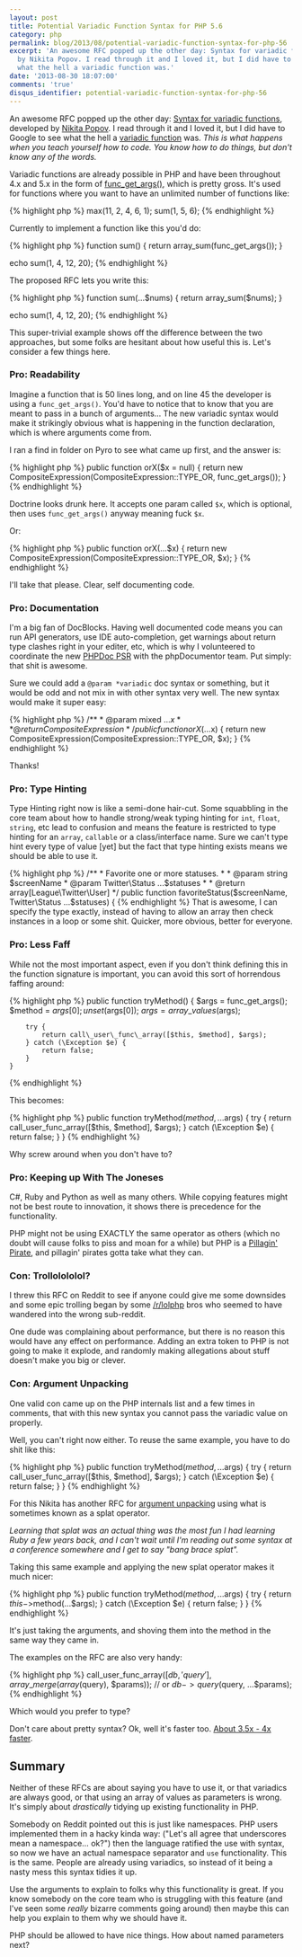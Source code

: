 ```yaml
---
layout: post
title: Potential Variadic Function Syntax for PHP 5.6
category: php
permalink: blog/2013/08/potential-variadic-function-syntax-for-php-56
excerpt: 'An awesome RFC popped up the other day: Syntax for variadic functions, developed
  by Nikita Popov. I read through it and I loved it, but I did have to Google to see
  what the hell a variadic function was.'
date: '2013-08-30 18:07:00'
comments: 'true'
disqus_identifier: potential-variadic-function-syntax-for-php-56
---
```


An awesome RFC popped up the other day: [Syntax for variadic functions](https://wiki.php.net/rfc/variadics), developed by [Nikita Popov](https://twitter.com/nikita_ppv). I read through it and I loved it, but I did have to Google to see what the hell a [variadic function](https://en.wikipedia.org/wiki/Variadic_function) was. _This is what happens when you teach yourself how to code. You know how to do things, but don't know any of the words._

Variadic functions are already possible in PHP and have been throughout 4.x and 5.x in the form of [func\_get\_args()](http://us2.php.net/func_get_args), which is pretty gross. It's used for functions where you want to have an unlimited number of functions like:

{% highlight php %}
max(11, 2, 4, 6, 1);
sum(1, 5, 6);
{% endhighlight %}

Currently to implement a function like this you'd do:

{% highlight php %}
function sum()
{
    return array\_sum(func\_get\_args());
}

echo sum(1, 4, 12, 20);
{% endhighlight %}

The proposed RFC lets you write this:

{% highlight php %}
function sum(...$nums)
{
    return array\_sum($nums);
}

echo sum(1, 4, 12, 20);
{% endhighlight %}

This super-trivial example shows off the difference between the two approaches, but some folks are hesitant about how useful this is. Let's consider a few things here.

### Pro: Readability

Imagine a function that is 50 lines long, and on line 45 the developer is using a `func_get_args()`. You'd have to notice that to know that you are meant to pass in a bunch of arguments… The new variadic syntax would make it strikingly obvious what is happening in the function declaration, which is where arguments come from. 

I ran a find in folder on Pyro to see what came up first, and the answer is:

{% highlight php %}
    public function orX($x = null)
    {
        return new CompositeExpression(CompositeExpression::TYPE\_OR, func\_get\_args());
    }
{% endhighlight %}
    
Doctrine looks drunk here. It accepts one param called `$x`, which is optional, then uses `func_get_args()` anyway meaning fuck `$x`.
    
Or:

{% highlight php %}
    public function orX(...$x)
    {
        return new CompositeExpression(CompositeExpression::TYPE\_OR, $x);
    }
{% endhighlight %}

I'll take that please. Clear, self documenting code.

### Pro: Documentation

I'm a big fan of DocBlocks. Having well documented code means you can run API generators, use IDE auto-completion, get warnings about return type clashes right in your editer, etc, which is why I volunteered to coordinate the new [PHPDoc PSR](https://github.com/php-fig/fig-standards/pull/169) with the phpDocumentor team. Put simply: that shit is awesome.
    
Sure we could add a `@param *variadic` doc syntax or something, but it would be odd and not mix in with other syntax very well. The new syntax would make it super easy:

{% highlight php %}
    /**
     * @param mixed ...$x
     *
     * @return CompositeExpression
     */
    public function orX(...$x)
    {
        return new CompositeExpression(CompositeExpression::TYPE\_OR, $x);
    }
{% endhighlight %}

Thanks!

### Pro: Type Hinting

Type Hinting right now is like a semi-done hair-cut. Some squabbling in the core team about how to handle strong/weak typing hinting for  `int`, `float`, `string`, etc lead to confusion and means the feature is restricted to type hinting for an `array`, `callable` or a class/interface name. Sure we can't type hint every type of value [yet] but the fact that type hinting exists means we should be able to use it. 

{% highlight php %}
    /**
     * Favorite one or more statuses.
     *
     * @param string $screenName
     * @param Twitter\Status ...$statuses
     *
     * @return array[League\Twitter\User]
     */
    public function favoriteStatus($screenName, Twitter\Status ...$statuses)
    {
{% endhighlight %}
That is awesome, I can specify the type exactly, instead of having to allow an array then check instances in a loop or some shit. Quicker, more obvious, better for everyone.

### Pro: Less Faff

While not the most important aspect, even if you don't think defining this in the function signature is important, you can avoid this sort of horrendous faffing around:

{% highlight php %}
    public function tryMethod()
    {
        $args = func\_get\_args();
        $method = $args[0];
        unset($args[0]);
        $args = array\_values($args);

        try {
            return call\_user\_func\_array([$this, $method], $args);
        } catch (\Exception $e) {
            return false;
        }
    }
{% endhighlight %}
   
This becomes:

{% highlight php %}
    public function tryMethod($method, ...$args)
    {
        try {
            return call\_user\_func\_array([$this, $method], $args);
        } catch (\Exception $e) {
            return false;
        }
    }
{% endhighlight %}
    
Why screw around when you don't have to?

### Pro: Keeping up With The Joneses

C#, Ruby and Python as well as many others. While copying features might not be best route to innovation, it shows there is precedence for the functionality.

PHP might not be using EXACTLY the same operator as others (which no doubt will cause folks to piss and moan for a while) but PHP is a [Pillagin' Pirate](http://blog.astrumfutura.com/2012/04/php-innocent-villagefolk-or-a-pillagin-pirate/), and pillagin' pirates gotta take what they can.

### Con: Trollolololol?

I threw this RFC on Reddit to see if anyone could give me some downsides and some epic trolling began by some [/r/lolphp](http://www.reddit.com/r/lolphp) bros who seemed to have wandered into the wrong sub-reddit.

One dude was complaining about performance, but there is no reason this would have any effect on performance. Adding an extra token to PHP is not going to make it explode, and randomly making allegations about stuff doesn't make you big or clever.

### Con: Argument Unpacking

One valid con came up on the PHP internals list and a few times in comments, that with this new syntax you cannot pass the variadic value on properly. 

Well, you can't right now either. To reuse the same example, you have to do shit like this:

{% highlight php %}
    public function tryMethod($method, ...$args)
    {
        try {
            return call\_user\_func_array([$this, $method], $args);
        } catch (\Exception $e) {
            return false;
        }
    }
{% endhighlight %}

For this Nikita has another RFC for [argument unpacking](https://wiki.php.net/rfc/argument_unpacking) using what is sometimes known as a splat operator. 

_Learning that splat was an actual thing was the most fun I had learning Ruby a few years back, and I can't wait until I'm reading out some syntax at a conference somewhere and I get to say "bang brace splat"._

Taking this same example and applying the new splat operator makes it much nicer:

{% highlight php %}
    public function tryMethod($method, ...$args)
    {
        try {
            return $this->$method(...$args);
        } catch (\Exception $e) {
            return false;
        }
    }
{% endhighlight %}
   
It's just taking the arguments, and shoving them into the method in the same way they came in.

The examples on the RFC are also very handy:

{% highlight php %}
call\_user\_func\_array([$db, 'query'], array\_merge(array($query), $params));
// or
$db->query($query, ...$params);
{% endhighlight %}

Which would you prefer to type?

Don't care about pretty syntax? Ok, well it's faster too. [About 3.5x - 4x faster](https://gist.github.com/nikic/6390366).

## Summary

Neither of these RFCs are about saying you have to use it, or that variadics are always good, or that using an array of values as parameters is wrong. It's simply about _drastically_ tidying up existing functionality in PHP.

Somebody on Reddit pointed out this is just like namespaces. PHP users implemented them in a hacky kinda way: ("Let's all agree that underscores mean a namespace… ok?") then the language ratified the use with syntax, so now we have an actual namespace separator and `use` functionality. This is the same. People are already using variadics, so instead of it being a nasty mess this syntax tidies it up.

Use the arguments to explain to folks why this functionality is great. If you know somebody on the core team who is struggling with this feature (and I've seen some _really_ bizarre comments going around) then maybe this can help you explain to them why we should have it.

PHP should be allowed to have nice things. How about named parameters next?
